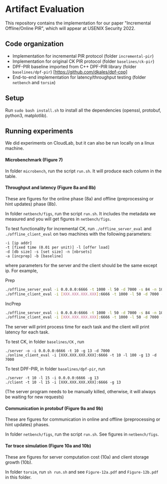 # Artifact Evaluation

This repository contains the implementation for our paper "Incremental Offline/Online PIR", which will appear at USENIX Security 2022.

## Code organization

- Implementation for incremental PIR protocol (folder `incremental-pir`)
- Implementation for original CK PIR protocol (folder  `baselines/ck-pir`)
- DPF-PIR baseline imported from C++ DPF-PIR library (folder `baselines/dpf-pir`) [https://github.com/dkales/dpf-cpp]
- End-to-end implementation for latency/throughput testing (folder `netbench` and `torsim`)


## Setup
Run `sudo bash install.sh` to install all the dependencies (openssl, protobuf, python3, matplotlib). 


## Running experiments
We did experiments on CloudLab, but it can also be run locally on a linux machine.

#### Microbenchmark (Figure 7)

In folder `microbench`, run the script `run.sh`. It will produce each column in the table.


#### Throughput and latency (Figure 8a and 8b)

These are figures for the online phase (8a) and offline (preprocessing or hint updates) phase (8b).

In folder `netbench/figs`, run the script `run.sh`. It includes the metadata we measured and you will get figures in `netbench/figs`. 


To test functionality for incremental CK, run `./offline_server_eval` and `./offline_client_eval` on two machines with the following parameters:

```
-i [ip addr] 
-t [fixed time (0.01 per unit)] -l [offer load] 
-d [db size] -s [set size] -n [nbrsets] 
-a [incprep] -b [baseline]
```

where parameters for the server and the client should be the same except ip. For example,

Prep

```sh
./offline_server_eval -i 0.0.0.0:6666 -t 1000 -l 50 -d 7000 -s 84 -n 1020 -b
./offline_client_eval -i [XXX.XXX.XXX.XXX]:6666 -t 1000 -l 50 -d 7000 -s 84 -n 1020 -b
```

IncPrep

```sh
./offline_server_eval -i 0.0.0.0:6666 -t 1000 -l 50 -d 7000 -s 84 -n 1020  -a 70
./offline_client_eval -i [XXX.XXX.XXX.XXX]:6666 -t 1000 -l 50 -d 7000 -s 84 -n 1020 -a 70
```

The server will print process time for each task and the client will print latency for each task. 


To test CK, in folder `baselines/CK` , run 

```
./server -o -i 0.0.0.0:6666 -t 10 -g 13 -d 7000
./online_client_eval -i [XXX.XXX.XXX.XXX]:6666 -t 10 -l 100 -g 13 -d 7000
```


To test DPF-PIR, in folder `baselines/dpf-pir`, run

```
./server -t 10 -l 15 -i 0.0.0.0:6666 -g 13
./client -t 10 -l 15 -i [XXX.XXX.XXX.XXX]:6666 -g 13
```

(The server program needs to be manually killed, otherwise, it will always be waiting for new requests)

#### Communication in protobuf (Figure 9a and 9b)

These are figures for communication in online and offline (preprocessing or hint updates) phases.

In folder `netbench/figs`, run the script `run.sh`. See figures in `netbench/figs`. 



#### Tor trace simulation (Figure 10a and 10b)

These are figures for server computation cost (10a) and client storage growth (10b).

In folder `torsim`, run `sh run.sh` and see `Figure-12a.pdf` and `Figure-12b.pdf` in this folder.
